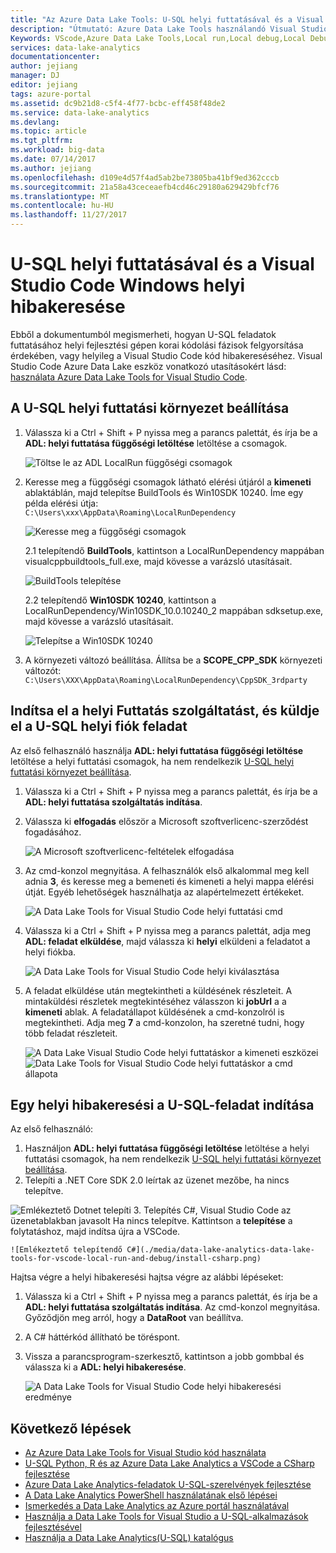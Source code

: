 ```yaml
---
title: "Az Azure Data Lake Tools: U-SQL helyi futtatásával és a Visual Studio Code helyi hibakeresési |} Microsoft Docs"
description: "Útmutató: Azure Data Lake Tools használandó Visual Studio Code helyi Futtatás és helyi hibakeresési."
Keywords: VScode,Azure Data Lake Tools,Local run,Local debug,Local Debug,preview storage file,upload to storage path
services: data-lake-analytics
documentationcenter: 
author: jejiang
manager: DJ
editor: jejiang
tags: azure-portal
ms.assetid: dc9b21d8-c5f4-4f77-bcbc-eff458f48de2
ms.service: data-lake-analytics
ms.devlang: 
ms.topic: article
ms.tgt_pltfrm: 
ms.workload: big-data
ms.date: 07/14/2017
ms.author: jejiang
ms.openlocfilehash: d109e4d57f4ad5ab2be73805ba41bf9ed362cccb
ms.sourcegitcommit: 21a58a43ceceaefb4cd46c29180a629429bfcf76
ms.translationtype: MT
ms.contentlocale: hu-HU
ms.lasthandoff: 11/27/2017
---
```

# <a name="u-sql-local-run-and-local-debug-for-windows-with-visual-studio-code"></a>U-SQL helyi futtatásával és a Visual Studio Code Windows helyi hibakeresése
Ebből a dokumentumból megismerheti, hogyan U-SQL feladatok futtatásához helyi fejlesztési gépen korai kódolási fázisok felgyorsítása érdekében, vagy helyileg a Visual Studio Code kód hibakereséséhez. Visual Studio Code Azure Data Lake eszköz vonatkozó utasításokért lásd: [használata Azure Data Lake Tools for Visual Studio Code](data-lake-analytics-data-lake-tools-for-vscode.md). 


## <a name="set-up-the-u-sql-local-run-environment"></a>A U-SQL helyi futtatási környezet beállítása

1. Válassza ki a Ctrl + Shift + P nyissa meg a parancs palettát, és írja be a **ADL: helyi futtatása függőségi letöltése** letöltése a csomagok.  

   ![Töltse le az ADL LocalRun függőségi csomagok](./media/data-lake-analytics-data-lake-tools-for-vscode-local-run-and-debug/DownloadLocalRun.png)

2. Keresse meg a függőségi csomagok látható elérési útjáról a **kimeneti** ablaktáblán, majd telepítse BuildTools és Win10SDK 10240. Íme egy példa elérési útja:  
`C:\Users\xxx\AppData\Roaming\LocalRunDependency` 

   ![Keresse meg a függőségi csomagok](./media/data-lake-analytics-data-lake-tools-for-vscode-local-run-and-debug/LocateDependencyPath.png)

   2.1 telepítendő **BuildTools**, kattintson a LocalRunDependency mappában visualcppbuildtools_full.exe, majd kövesse a varázsló utasításait.   

    ![BuildTools telepítése](./media/data-lake-analytics-data-lake-tools-for-vscode-local-run-and-debug/InstallBuildTools.png)

   2.2 telepítendő **Win10SDK 10240**, kattintson a LocalRunDependency/Win10SDK_10.0.10240_2 mappában sdksetup.exe, majd kövesse a varázsló utasításait.  

    ![Telepítse a Win10SDK 10240](./media/data-lake-analytics-data-lake-tools-for-vscode-local-run-and-debug/InstallWin10SDK.png)

3. A környezeti változó beállítása. Állítsa be a **SCOPE_CPP_SDK** környezeti változót:  
`C:\Users\XXX\AppData\Roaming\LocalRunDependency\CppSDK_3rdparty`  


## <a name="start-the-local-run-service-and-submit-the-u-sql-job-to-a-local-account"></a>Indítsa el a helyi Futtatás szolgáltatást, és küldje el a U-SQL helyi fiók feladat 
Az első felhasználó használja **ADL: helyi futtatása függőségi letöltése** letöltése a helyi futtatási csomagok, ha nem rendelkezik [U-SQL helyi futtatási környezet beállítása](#set-up-the-u-sql-local-run-environment).

1. Válassza ki a Ctrl + Shift + P nyissa meg a parancs palettát, és írja be a **ADL: helyi futtatása szolgáltatás indítása**.   
2. Válassza ki **elfogadás** először a Microsoft szoftverlicenc-szerződést fogadásához. 

   ![A Microsoft szoftverlicenc-feltételek elfogadása](./media/data-lake-analytics-data-lake-tools-for-vscode-local-run-and-debug/AcceptEULA.png)   
3. Az cmd-konzol megnyitása. A felhasználók első alkalommal meg kell adnia **3**, és keresse meg a bemeneti és kimeneti a helyi mappa elérési útját. Egyéb lehetőségek használhatja az alapértelmezett értékeket. 

   ![A Data Lake Tools for Visual Studio Code helyi futtatási cmd](./media/data-lake-analytics-data-lake-tools-for-vscode-local-run-and-debug/data-lake-tools-for-vscode-local-run-cmd.png)
4. Válassza ki a Ctrl + Shift + P nyissa meg a parancs palettát, adja meg **ADL: feladat elküldése**, majd válassza ki **helyi** elküldeni a feladatot a helyi fiókba.

   ![A Data Lake Tools for Visual Studio Code helyi kiválasztása](./media/data-lake-analytics-data-lake-tools-for-vscode-local-run-and-debug/data-lake-tools-for-vscode-select-local.png)
5. A feladat elküldése után megtekintheti a küldésének részleteit. A mintaküldési részletek megtekintéséhez válasszon ki **jobUrl** a a **kimeneti** ablak. A feladatállapot küldésének a cmd-konzolról is megtekintheti. Adja meg **7** a cmd-konzolon, ha szeretné tudni, hogy több feladat részleteit.

   ![A Data Lake Visual Studio Code helyi futtatáskor a kimeneti eszközei](./media/data-lake-analytics-data-lake-tools-for-vscode-local-run-and-debug/data-lake-tools-for-vscode-local-run-result.png)
   ![Data Lake Tools for Visual Studio Code helyi futtatáskor a cmd állapota](./media/data-lake-analytics-data-lake-tools-for-vscode-local-run-and-debug/data-lake-tools-for-vscode-localrun-cmd-status.png) 


## <a name="start-a-local-debug-for-the-u-sql-job"></a>Egy helyi hibakeresési a U-SQL-feladat indítása  
Az első felhasználó:

1. Használjon **ADL: helyi futtatása függőségi letöltése** letöltése a helyi futtatási csomagok, ha nem rendelkezik [U-SQL helyi futtatási környezet beállítása](#set-up-the-u-sql-local-run-environment).
2. Telepíti a .NET Core SDK 2.0 leírtak az üzenet mezőbe, ha nincs telepítve.
 
  ![Emlékeztető Dotnet telepíti](./media/data-lake-analytics-data-lake-tools-for-vscode-local-run-and-debug/remind-install-dotnet.png)
3. Telepítés C#, Visual Studio Code az üzenetablakban javasolt Ha nincs telepítve. Kattintson a **telepítése** a folytatáshoz, majd indítsa újra a VSCode.

    ![Emlékeztető telepítendő C#](./media/data-lake-analytics-data-lake-tools-for-vscode-local-run-and-debug/install-csharp.png)

Hajtsa végre a helyi hibakeresési hajtsa végre az alábbi lépéseket:
  
1. Válassza ki a Ctrl + Shift + P nyissa meg a parancs palettát, és írja be a **ADL: helyi futtatása szolgáltatás indítása**. Az cmd-konzol megnyitása. Győződjön meg arról, hogy a **DataRoot** van beállítva.
2. A C# háttérkód állítható be töréspont.
3. Vissza a parancsprogram-szerkesztő, kattintson a jobb gombbal és válassza ki a **ADL: helyi hibakeresése**.
    
   ![A Data Lake Tools for Visual Studio Code helyi hibakeresési eredménye](./media/data-lake-analytics-data-lake-tools-for-vscode-local-run-and-debug/data-lake-tools-for-vscode-local-debug-result.png)


## <a name="next-steps"></a>Következő lépések
* [Az Azure Data Lake Tools for Visual Studio kód használata](data-lake-analytics-data-lake-tools-for-vscode.md)
* [U-SQL Python, R és az Azure Data Lake Analytics a VSCode a CSharp fejlesztése](data-lake-analytics-u-sql-develop-with-python-r-csharp-in-vscode.md)
* [Azure Data Lake Analytics-feladatok U-SQL-szerelvények fejlesztése](data-lake-analytics-u-sql-develop-assemblies.md)
* [A Data Lake Analytics PowerShell használatának első lépései](data-lake-analytics-get-started-powershell.md)
* [Ismerkedés a Data Lake Analytics az Azure portál használatával](data-lake-analytics-get-started-portal.md)
* [Használja a Data Lake Tools for Visual Studio a U-SQL-alkalmazások fejlesztésével](data-lake-analytics-data-lake-tools-get-started.md)
* [Használja a Data Lake Analytics(U-SQL) katalógus](data-lake-analytics-use-u-sql-catalog.md)
